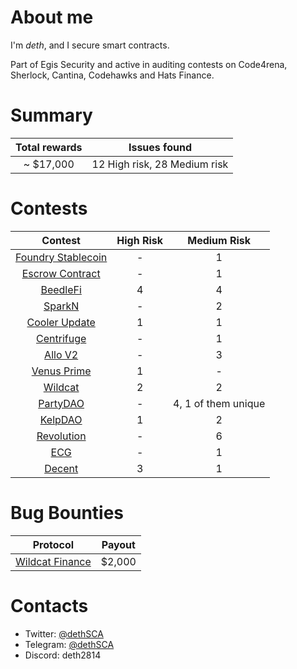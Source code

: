 # About me

I'm *deth*, and I secure smart contracts.

Part of Egis Security and active in auditing contests on Code4rena, Sherlock, Cantina, Codehawks and Hats Finance.

# Summary

| Total rewards | Issues found | 
| :--:| :--: |
| ~ $17,000 |  12 High risk, 28 Medium risk |

# Contests

| Contest | High Risk | Medium Risk | 
|:--:|:--:|:--:|
| [Foundry Stablecoin](https://www.codehawks.com/report/cljx3b9390009liqwuedkn0m0) | -  | 1  |
| [Escrow Contract](https://www.codehawks.com/report/cljyfxlc40003jq082s0wemya) | - | 1  |
| [BeedleFi](https://www.codehawks.com/report/clkbo1fa20009jr08nyyf9wbx) | 4 | 4  |
| [SparkN](https://www.codehawks.com/report/cllcnja1h0001lc08z7w0orxx) | - | 2  |
| [Cooler Update](https://audits.sherlock.xyz/contests/107) | 1 | 1  |
| [Centrifuge](https://code4rena.com/reports/2023-09-centrifuge) | - | 1  |
| [Allo V2](https://audits.sherlock.xyz/contests/109) | - | 3 |
| [Venus Prime](https://code4rena.com/contests/2023-09-venus-prime#top) | 1 | -  |
| [Wildcat](https://code4rena.com/contests/2023-10-the-wildcat-protocol#top) | 2 | 2  |
| [PartyDAO](https://code4rena.com/contests/2023-10-party-protocol#top) | - | 4, 1 of them unique  |
| [KelpDAO](https://code4rena.com/audits/2023-11-kelp-dao-rseth#top) | 1 | 2 |
| [Revolution](https://code4rena.com/audits/2023-12-revolution-protocol#top) | - | 6 |
| [ECG](https://code4rena.com/audits/2023-12-ethereum-credit-guild#top) | - | 1 |
| [Decent](https://code4rena.com/audits/2024-01-decent#top) | 3 | 1 |

# Bug Bounties
| Protocol | Payout |
|:--:|:--:|
| [Wildcat Finance](https://wildcat.finance/) | $2,000 |

# Contacts
* Twitter: [@dethSCA](https://twitter.com/dethSCA)
* Telegram: [@dethSCA](https://t.me/dethSCA)
* Discord: deth2814
